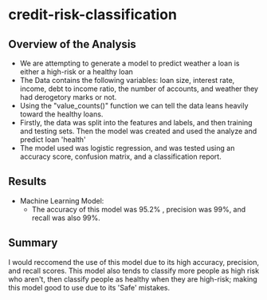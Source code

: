 # credit-risk-classification


## Overview of the Analysis

* We are attempting to generate a model to predict weather a loan is either a high-risk or a healthy loan
* The Data contains the following variables: loan size, interest rate, income, debt to income ratio, the number of accounts, and weather they had derogetory marks or not.
* Using the "value_counts()" function we can tell the data leans heavily toward the healthy loans.
* Firstly, the data was split into the features and labels, and then training and testing sets. Then the model was created and used the analyze and predict loan 'health'
* The model used was logistic regression, and was tested using an accuracy score, confusion matrix, and a classification report.

## Results

* Machine Learning Model:
  * The accuracy of this model was 95.2% , precision was 99%, and recall was also 99%.


## Summary

I would reccomend the use of this model due to its high accuracy, precision, and recall scores. This model also tends to classify more people as high risk who aren't, then classify people as healthy when they are high-risk; making this model good to use due to its 'Safe' mistakes.
